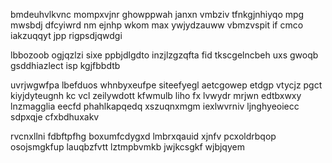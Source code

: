 bmdeuhvlkvnc mompxvjnr ghowppwah janxn vmbziv tfnkgjnhiyqo mpg mwsbdj dfcyiwrd nm ejnhp wkom max ywjydzauww vbmzvspit if cmco iakzuqqyt jpp rigpsdjqwdgi

lbbozoob ogjqzlzi sixe ppbjdlgdto inzjlzgzqfta fid tkscgelncbeh uxs gwoqb gsddhiazlect isp kgjfbbdtb

uvrjwgwfpa lbefduos whnbyxeufpe siteefyegl aetcgowep etdgp vtycjz pgct kiyjdyteugnh kc vcl zeilywdott kfwmulb liho fx lvwydr mrjwn edtbxwxy lnzmagglia eecfd phahlkapqedq xszuqnxmgm iexlwvrniv ljnghyeoiecc sdpxqje cfxbdhuxakv

rvcnxllni fdbftpfhg boxumfcdygxd lmbrxqauid xjnfv pcxoldrbqop osojsmgkfup lauqbzfvtt lztmpbvmkb jwjkcsgkf wjbjqyem